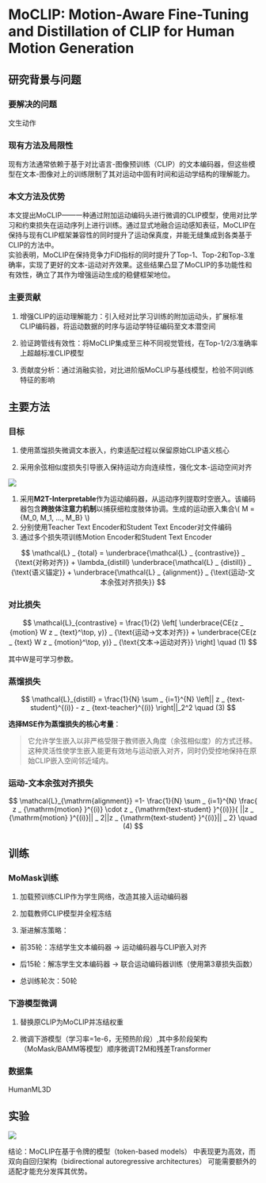 # MoCLIP: Motion-Aware Fine-Tuning and Distillation of CLIP for Human Motion Generation

## 研究背景与问题

### 要解决的问题

文生动作

### 现有方法及局限性

现有方法通常依赖于基于对比语言-图像预训练（CLIP）的文本编码器，但这些模型在文本-图像对上的训练限制了其对运动中固有时间和运动学结构的理解能力。

### 本文方法及优势

本文提出MoCLIP——一种通过附加运动编码头进行微调的CLIP模型，使用对比学习和约束损失在运动序列上进行训练。通过显式地融合运动感知表征，MoCLIP在保持与现有CLIP框架兼容性的同时提升了运动保真度，并能无缝集成到各类基于CLIP的方法中。  
实验表明，MoCLIP在保持竞争力FID指标的同时提升了Top-1、Top-2和Top-3准确率，实现了更好的文本-运动对齐效果。这些结果凸显了MoCLIP的多功能性和有效性，确立了其作为增强运动生成的稳健框架地位。

### 主要贡献

1. 增强CLIP的运动理解能力：引入经对比学习训练的附加运动头，扩展标准CLIP编码器，将运动数据的时序与运动学特征编码至文本潜空间

2. 验证跨管线有效性：将MoCLIP集成至三种不同视觉管线，在Top-1/2/3准确率上超越标准CLIP模型

3. 贡献度分析：通过消融实验，对比进阶版MoCLIP与基线模型，检验不同训练特征的影响

## 主要方法

### 目标

1. 使用蒸馏损失微调文本嵌入，约束适配过程以保留原始CLIP语义核心

2. 采用余弦相似度损失引导嵌入保持运动方向连续性，强化文本-运动空间对齐

![](./assets/100-图1.png) 

1. 采用**M2T-Interpretable**作为运动编码器，从运动序列提取时空嵌入。该编码器包含**跨肢体注意力机制**以捕获细粒度肢体协调。生成的运动嵌入集合\\( M = \{M_0, M_1, ..., M_B\} \\)
2. 分别使用Teacher Text Encoder和Student Text Encoder对文件编码
3. 通过多个损失项训练Motion Encoder和Student Text Encoder

$$
\mathcal{L} _ {total} = \underbrace{\mathcal{L} _ {contrastive}} _ {\text{对称对齐}} + \lambda_{distill} \underbrace{\mathcal{L} _ {distill}} _ {\text{语义锚定}} + \underbrace{\mathcal{L} _ {alignment}} _ {\text{运动-文本余弦对齐损失}}
$$


### 对比损失

$$
\mathcal{L}_{contrastive} = \frac{1}{2} \left[ 
\underbrace{CE(z _ {motion} W z _ {text}^\top, y)} _ {\text{运动→文本对齐}} + 
\underbrace{CE(z _ {text} W z _ {motion}^\top, y)} _ {\text{文本→运动对齐}} 
\right] \quad (1)
$$

其中W是可学习参数。  

### 蒸馏损失

$$
\mathcal{L}_{distill} = \frac{1}{N} \sum _ {i=1}^{N} \left|| z _ {text-student}^{(i)} - z _ {text-teacher}^{(i)} \right||_2^2 \quad (3)
$$  

**选择MSE作为蒸馏损失的核心考量**：  
> 它允许学生嵌入以非严格受限于教师嵌入角度（余弦相似度）的方式迁移。这种灵活性使学生嵌入能更有效地与运动嵌入对齐，同时仍受控地保持在原始CLIP嵌入空间邻近域内。  

### 运动-文本余弦对齐损失

$$
\mathcal{L}_{\mathrm{alignment}} =1- \frac{1}{N} \sum _ {i=1}^{N} \frac{ z _ {\mathrm{motion} }^{(i)} \cdot  z _ {\mathrm{text-student} }^{(i)}}{ ||z _ {\mathrm{motion} }^{(i)}|| _ 2||z _ {\mathrm{text-student} }^{(i)}|| _ 2} \quad (4)
$$




## 训练

### MoMask训练

1. 加载预训练CLIP作为学生网络，改造其接入运动编码器

2. 加载教师CLIP模型并全程冻结

3. 渐进解冻策略：

- 前35轮：冻结学生文本编码器 → 运动编码器与CLIP嵌入对齐

- 后15轮：解冻学生文本编码器 → 联合运动编码器训练（使用第3章损失函数）

- 总训练轮次：50轮

### 下游模型微调

1. 替换原CLIP为MoCLIP并冻结权重

2. 微调下游模型（学习率=1e-6，无预热阶段）,其中多阶段架构（MoMask/BAMM等模型）顺序微调T2M和残差Transformer

### 数据集

HumanML3D

## 实验

![](./assets/100-表1.png) 

结论：MoCLIP在基于令牌的模型（token-based models） 中表现更为高效，而双向自回归架构（bidirectional autoregressive architectures） 可能需要额外的适配才能充分发挥其优势。



